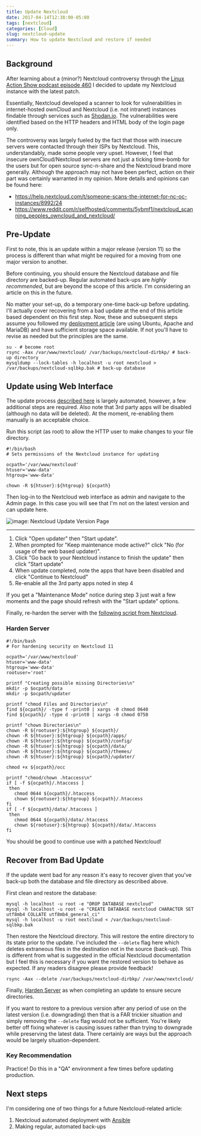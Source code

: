 ```yaml
---
title: Update Nextcloud
date: 2017-04-14T12:38:00-05:00
tags: [nextcloud]
categories: [Cloud]
slug: nextcloud-update
summary: How to update Nextcloud and restore if needed
---
```


## Background

After learning about a (minor?) Nextcloud controversy through the [Linux
Action Show podcast episode
460](http://www.jupiterbroadcasting.com/107471/nextclouds-can-of-worms-las-460/)
I decided to update my Nextcloud instance with the latest patch.

Essentially, Nextcloud developed a scanner to look for vulnerabilities
in internet-hosted ownCloud and Nextcloud (i.e. not intranet) instances
findable through services such as [Shodan.io](https://www.shodan.io/).
The vulnerabilities were identified based on the HTTP headers and HTML
body of the login page only.

The controversy was largely fueled by the fact that those with insecure
servers were contacted through their ISPs by Nextcloud. This,
understandably, made some people very upset. However, I feel that
insecure ownCloud/Nextcloud servers are not just a ticking time-bomb for
the users but for open source sync-n-share and the Nextcloud brand more
generally. Although the approach may not have been perfect, action on
their part was certainly warranted in my opinion. More details and
opinions can be found here:

* <https://help.nextcloud.com/t/someone-scans-the-internet-for-nc-oc-instances/8992/24>
* <https://www.reddit.com/r/selfhosted/comments/5ybmf1/nextcloud_scanning_peoples_owncloud_and_nextcloud/>

## Pre-Update

First to note, this is an update within a major release (version 11) so
the process is different than what might be required for a moving from
one major version to another.

Before continuing, you should ensure the Nextcloud database and file
directory are backed-up. Regular automated back-ups are _highly
recommended_, but are beyond the scope of this article. I'm considering
an article on this in the future.

No matter your set-up, do a temporary one-time back-up before updating.
I'll actually cover recovering from a bad update at the end of this
article based dependent on this first step. Now, these and subsequent
steps assume you followed my [deployment
article](%7Bfilename%7D/deploy-nextcloud.rst) (are using Ubuntu, Apache
and MariaDB) and have sufficient storage space available. If not you'll
have to revise as needed but the principles are the same.

```{.sourceCode .console}
su - # become root
rsync -Aax /var/www/nextcloud/ /var/backups/nextcloud-dirbkp/ # back-up directory
mysqldump --lock-tables -h localhost -u root nextcloud > /var/backups/nextcloud-sqlbkp.bak # back-up database
```

## Update using Web Interface

The update process [described
here](https://docs.nextcloud.com/server/11/admin_manual/maintenance/update.html)
is largely automated, however, a few additional steps are required. Also
note that 3rd party apps will be disabled (although no data will be
deleted). At the moment, re-enabling them manually is an acceptable
choice.

Run this script (as root) to allow the HTTP user to make changes to your
file directory.

```{.sourceCode .bash}
#!/bin/bash
# Sets permissions of the Nextcloud instance for updating

ocpath='/var/www/nextcloud'
htuser='www-data'
htgroup='www-data'

chown -R ${htuser}:${htgroup} ${ocpath}
```

Then log-in to the Nextcloud web interface as admin and navigate to the
Admin page. In this case you will see that I'm not on the latest version
and can update here.

![image: Nextcloud Update Version Page](%7Bfilename%7D/images/nextcloud_update_version_page.png)

---

1. Click "Open updater" then "Start update".
2. When prompted for "Keep maintenance mode active?" click "No (for
   usage of the web based updater)".
3. Click "Go back to your Nextcloud instance to finish the update" then
   click "Start update"
4. When update completed, note the apps that have been disabled and
   click "Continue to Nextcloud"
5. Re-enable all the 3rd party apps noted in step 4

If you get a "Maintenance Mode" notice during step 3 just wait a few
moments and the page should refresh with the "Start update" options.

Finally, re-harden the server with the [following script from
Nextcloud](https://docs.nextcloud.com/server/11/admin_manual/installation/installation_wizard.html#strong-perms-label).

### Harden Server

```{.sourceCode .bash}
#!/bin/bash
# For hardening security on Nextcloud 11

ocpath='/var/www/nextcloud'
htuser='www-data'
htgroup='www-data'
rootuser='root'

printf "Creating possible missing Directories\n"
mkdir -p $ocpath/data
mkdir -p $ocpath/updater

printf "chmod Files and Directories\n"
find ${ocpath}/ -type f -print0 | xargs -0 chmod 0640
find ${ocpath}/ -type d -print0 | xargs -0 chmod 0750

printf "chown Directories\n"
chown -R ${rootuser}:${htgroup} ${ocpath}/
chown -R ${htuser}:${htgroup} ${ocpath}/apps/
chown -R ${htuser}:${htgroup} ${ocpath}/config/
chown -R ${htuser}:${htgroup} ${ocpath}/data/
chown -R ${htuser}:${htgroup} ${ocpath}/themes/
chown -R ${htuser}:${htgroup} ${ocpath}/updater/

chmod +x ${ocpath}/occ

printf "chmod/chown .htaccess\n"
if [ -f ${ocpath}/.htaccess ]
 then
   chmod 0644 ${ocpath}/.htaccess
   chown ${rootuser}:${htgroup} ${ocpath}/.htaccess
fi
if [ -f ${ocpath}/data/.htaccess ]
 then
   chmod 0644 ${ocpath}/data/.htaccess
   chown ${rootuser}:${htgroup} ${ocpath}/data/.htaccess
fi
```

You should be good to continue use with a patched Nextcloud!

## Recover from Bad Update

If the update went bad for any reason it's easy to recover given that
you've back-up both the database and file directory as described above.

First clean and restore the database:

```{.sourceCode .console}
mysql -h localhost -u root -e "DROP DATABASE nextcloud"
mysql -h localhost -u root -e "CREATE DATABASE nextcloud CHARACTER SET utf8mb4 COLLATE utf8mb4_general_ci"
mysql -h localhost -u root nextcloud < /var/backups/nextcloud-sqlbkp.bak
```

Then restore the Nextcloud directory. This will restore the entire
directory to its state prior to the update. I've included the `--delete`
flag here which deletes extraneous files in the destination not in the
source (back-up). This is different from what is suggested in the
official Nextcloud documentation but I feel this is necessary if you
want the restored version to behave as expected. If any readers disagree
please provide feedback!

```{.sourceCode .console}
rsync -Aax --delete /var/backups/nextcloud-dirbkp/ /var/www/nextcloud/
```

Finally, [Harden Server]() as when completing an update to ensure secure
directories.

If you want to restore to a previous version after any period of use on
the latest version (i.e. downgrading) then that is a FAR trickier
situation and simply removing the `--delete` flag would not be
sufficient. You're likely better off fixing whatever is causing issues
rather than trying to downgrade while preserving the latest data. There
certainly are ways but the approach would be largely
situation-dependent.

### Key Recommendation

Practice! Do this in a "QA" environment a few times before updating
production.

## Next steps

I'm considering one of two things for a future Nextcloud-related
article:

1. Nextcloud automated deployment with
   [Ansible](https://www.ansible.com/)
2. Making regular, automated back-ups
